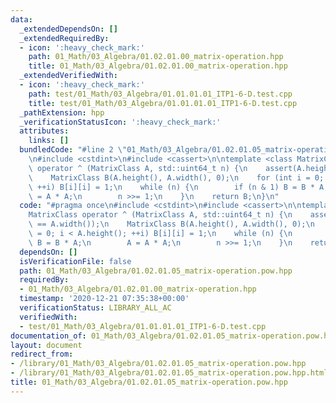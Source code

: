 ```yaml
---
data:
  _extendedDependsOn: []
  _extendedRequiredBy:
  - icon: ':heavy_check_mark:'
    path: 01_Math/03_Algebra/01.02.01.00_matrix-operation.hpp
    title: 01_Math/03_Algebra/01.02.01.00_matrix-operation.hpp
  _extendedVerifiedWith:
  - icon: ':heavy_check_mark:'
    path: test/01_Math/03_Algebra/01.01.01.01_ITP1-6-D.test.cpp
    title: test/01_Math/03_Algebra/01.01.01.01_ITP1-6-D.test.cpp
  _pathExtension: hpp
  _verificationStatusIcon: ':heavy_check_mark:'
  attributes:
    links: []
  bundledCode: "#line 2 \"01_Math/03_Algebra/01.02.01.05_matrix-operation.pow.hpp\"\
    \n#include <cstdint>\n#include <cassert>\n\ntemplate <class MatrixClass>\nMatrixClass\
    \ operator ^ (MatrixClass A, std::uint64_t n) {\n    assert(A.height() == A.width());\n\
    \    MatrixClass B(A.height(), A.width(), 0);\n    for (int i = 0; i < A.height();\
    \ ++i) B[i][i] = 1;\n    while (n) {\n        if (n & 1) B = B * A;\n        A\
    \ = A * A;\n        n >>= 1;\n    }\n    return B;\n}\n"
  code: "#pragma once\n#include <cstdint>\n#include <cassert>\n\ntemplate <class MatrixClass>\n\
    MatrixClass operator ^ (MatrixClass A, std::uint64_t n) {\n    assert(A.height()\
    \ == A.width());\n    MatrixClass B(A.height(), A.width(), 0);\n    for (int i\
    \ = 0; i < A.height(); ++i) B[i][i] = 1;\n    while (n) {\n        if (n & 1)\
    \ B = B * A;\n        A = A * A;\n        n >>= 1;\n    }\n    return B;\n}"
  dependsOn: []
  isVerificationFile: false
  path: 01_Math/03_Algebra/01.02.01.05_matrix-operation.pow.hpp
  requiredBy:
  - 01_Math/03_Algebra/01.02.01.00_matrix-operation.hpp
  timestamp: '2020-12-21 07:35:38+00:00'
  verificationStatus: LIBRARY_ALL_AC
  verifiedWith:
  - test/01_Math/03_Algebra/01.01.01.01_ITP1-6-D.test.cpp
documentation_of: 01_Math/03_Algebra/01.02.01.05_matrix-operation.pow.hpp
layout: document
redirect_from:
- /library/01_Math/03_Algebra/01.02.01.05_matrix-operation.pow.hpp
- /library/01_Math/03_Algebra/01.02.01.05_matrix-operation.pow.hpp.html
title: 01_Math/03_Algebra/01.02.01.05_matrix-operation.pow.hpp
---
```


